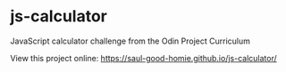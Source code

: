 # js-calculator
JavaScript calculator challenge from the Odin Project Curriculum 

View this project online: https://saul-good-homie.github.io/js-calculator/
